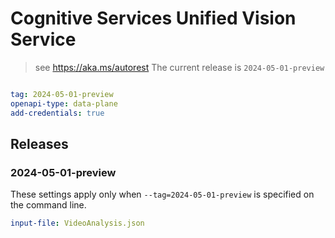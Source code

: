 # Cognitive Services Unified Vision Service

> see https://aka.ms/autorest
The current release is `2024-05-01-preview`

``` yaml

tag: 2024-05-01-preview
openapi-type: data-plane
add-credentials: true
```
## Releases

### 2024-05-01-preview
These settings apply only when `--tag=2024-05-01-preview` is specified on the command line.

``` yaml $(tag) == '2024-05-01-preview'
input-file: VideoAnalysis.json
```